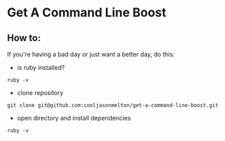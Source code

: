 # Get A Command Line Boost

## How to:
If you're having a bad day or just want a better day, do this:

* is ruby installed?
```
ruby -v
```
* clone repository
```
git clone git@github.com:cooljasonmelton/get-a-command-line-boost.git
```
* open directory and install dependencies 
```
ruby -v
```

